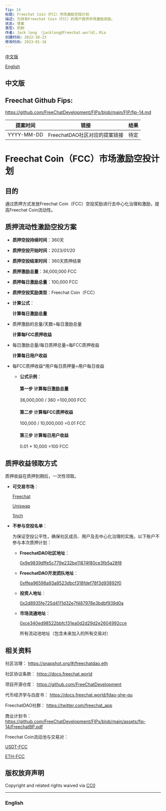 ```yaml
---
fip: 14
标题: Freechat Coin（FCC）市场激励空投计划
描述: 为持有Freechat Coin（FCC）的用户提供市场激励奖励。
状态: 草案
类型: 机制
作者: Jack long （jacklong@freechat.world），Mia
创建时间: 2022-10-23
修改时间: 2023-01-16
---
```


[中文版](#1)

[English](#2)

<h2 id="1">中文版</h2>

## Freechat Github Fips: 

https://github.com/FreeChatDevelopment/FIPs/blob/main/FIP/fip-14.md

  | 提案时间 | 链接 | 结果 |
  |:-:|:-:|:-:|
  | YYYY-MM-DD |FreechatDAO社区对应的提案链接|待定|

# Freechat Coin（FCC）市场激励空投计划

## 目的

通过质押方式发放Freechat Coin（FCC）空投奖励进行去中心化治理和激励，提高Freechat Coin流动性。

## 质押流动性激励空投方案

- **质押空投持续时间**：360天

- **质押空投开始时间**：2023/01/20

- **质押空投结束时间**：360天质押结束

- **质押激励总量**：36,000,000 FCC

- **质押每日激励总量**：100,000 FCC

- **质押空投奖励类型**：Freechat Coin（FCC）

- **计算公式**：
  
  **计算每日激励总量**

- 质押激励的总量/天数=每日激励总量
  
  **计算每FCC质押收益**

- 每日激励总量/每日质押总量=每FCC质押收益

  **计算每日用户收益**

- 每FCC质押收益*用户每日质押量=用户每日收益
         
    - **公式示例**：
  
      #### 第一步 计算每日激励总量

      36,000,000 / 360 =100,000 FCC
      
      #### 第二步 计算每FCC质押收益
      
      100,000 / 10,000,000 =0.01 FCC
      #### 第三步 计算每日用户收益

      0.01 * 10,000 =100 FCC

## 质押收益领取方式

   质押收益在质押到期后，一次性领取。

 - **可交易市场**：

   [Freechat](https://freechat.world) 

   [Uniswap](https://app.uniswap.org/#/swap) 

   [1inch](https://app.1inch.io/)

 - **不参与空投名单**：
  
   为保证空投公平性，确保社区成员、用户及去中心化治理的实施，以下账户不参与本次质押计划：
   - **FreechatDAO社区地址**：
  
      [0x9e9839dffe5c779e232be11874f80ce3fb5a28f8](https://etherscan.io/token/0x171b1daefac13a0a3524fcb6beddc7b31e58e079?a=0x9e9839dffe5c779e232be11874f80ce3fb5a28f8)
    - **FreechatDAO开发团队地址**：
    
      [0xffea96598a93a8523dbcf318fdef78f3d93892f0](https://etherscan.io/token/0x171b1daefac13a0a3524fcb6beddc7b31e58e079?a=0xffea96598a93a8523dbcf318fdef78f3d93892f0)
    - **投资人地址**：   
    
      [0x2d8935fe725d4111d32e7f487978e3bdbf939d0a](https://etherscan.io/token/0x171b1daefac13a0a3524fcb6beddc7b31e58e079?a=0x2d8935fe725d4111d32e7f487978e3bdbf939d0a)
    - **市场流通地址**：
  
      [0xce340ed98522bbfc131ea0d2d29d2e2604992cce](https://etherscan.io/token/0x171b1daefac13a0a3524fcb6beddc7b31e58e079?a=0xce340ed98522bbfc131ea0d2d29d2e2604992cce)

    
      所有流动池地址（包含未来加入的所有交易对）

## 相关资料

社区治理：
https://snapshot.org/#/freechatdao.eth

社区协议条款：
https://docs.freechat.world

项目开源仓库：
https://github.com/FreeChatDevelopment

代币经济学与白皮书：
https://docs.freechat.world/fdao-she-qu

FreechatDAO社群：
https://twitter.com/freechat_app

商业计划书：https://github.com/FreeChatDevelopment/FIPs/blob/main/assets/fip-14/FreechatBP.pdf

Freechat Coin流动池与交易对：

[USDT-FCC](https://info.uniswap.org/#/pools/0x03de8b89caa2bbe8bf09979d370aaf08a35cbfa1)

[ETH-FCC](https://info.uniswap.org/#/pools/0xf9c97668f97160b18c87a40ea26c0c87e9becc8d)

## 版权放弃声明
Copyright and related rights waived via [CC0](https://github.com/ethereum/EIPs/blob/master/LICENSE.md)

-------------------------

<h3 id="2">English</h3>